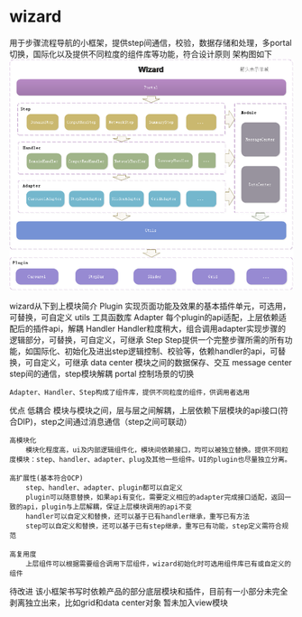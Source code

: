 # wizard

用于步骤流程导航的小框架，提供step间通信，校验，数据存储和处理，多portal切换，国际化以及提供不同粒度的组件库等功能，符合设计原则
架构图如下
![image](https://github.com/wenbering/wizard/blob/master/images/wizard.png)

wizard从下到上模块简介
	Plugin			实现页面功能及效果的基本插件单元，可选用，可替换，可自定义
	utils			工具函数库
	Adapter			每个plugin的api适配，上层依赖适配后的插件api，解耦
	Handler			Handler粒度稍大，组合调用adapter实现步骤的逻辑部分，可替换，可自定义，可继承
	Step			Step提供一个完整步骤所需的所有功能，如国际化、初始化及进出step逻辑控制、校验等，依赖handler的api，可替换，可自定义，可继承
	data center 	模块之间的数据保存、交互
	message center	step间的通信，step模块解耦
	portal			控制场景的切换
	
	Adapter、Handler、Step构成了组件库，提供不同粒度的组件，供调用者选用

优点
	低耦合
		模块与模块之间，层与层之间解耦，上层依赖下层模块的api接口(符合DIP)，step之间通过消息通信（step之间可联动）

	高模块化
		模块化程度高，ui及内部逻辑组件化，模块间依赖接口，均可以被独立替换。提供不同粒度模块：step、handler、adapter、plug及其他一些组件。UI的plugin也尽量独立分离。
		
	高扩展性(基本符合OCP)
		step、handler、adapter、plugin都可以自定义
		plugin可以随意替换，如果api有变化，需要定义相应的adapter完成接口适配，返回一致的api，plugin与上层解耦，保证上层模块调用的api不变
		handler可以自定义和替换，还可以基于已有handler继承，重写已有方法
		step可以自定义和替换，还可以基于已有step继承，重写已有功能，step定义需符合规范
	
	高复用度
		上层组件可以根据需要组合调用下层组件，wizard初始化时可选用组件库已有或自定义的组件
	
待改进
	该小框架书写时依赖产品的部分底层模块和插件，目前有一小部分未完全剥离独立出来，比如grid和data center对象
	暂未加入view模块